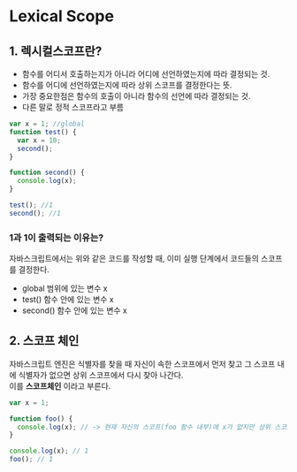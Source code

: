 # Lexical Scope

## 1. 렉시컬스코프란?

- 함수를 어디서 호출하는지가 아니라 어디에 선언하였는지에 따라 결정되는 것.
- 함수를 어디에 선언하였는지에 따라 상위 스코프를 결정한다는 뜻.
- 가장 중요한점은 함수의 호출이 아니라 함수의 선언에 따라 결정되는 것.
- 다른 말로 정적 스코프라고 부름

```javascript
var x = 1; //global
function test() {
  var x = 10;
  second();
}

function second() {
  console.log(x);
}

test(); //1
second(); //1
```

### 1과 1이 출력되는 이유는?

자바스크립트에서는 위와 같은 코드를 작성할 때, 이미 실행 단계에서 코드들의 스코프를 결정한다.

- global 범위에 있는 변수 x
- test() 함수 안에 있는 변수 x
- second() 함수 안에 있는 변수 x

## 2. 스코프 체인

자바스크립트 엔진은 식별자를 찾을 때 자신이 속한 스코프에서 먼저 찾고 그 스코프 내에 식별자가 없으면 상위 스코프에서 다시 찾아 나간다.  
이를 **스코프체인** 이라고 부른다.

```javascript
var x = 1;

function foo() {
  console.log(x); // -> 현재 자신의 스코프(foo 함수 내부)에 x가 없지만 상위 스코프인 전역에서 x를 찾는다.
}

console.log(x); // 1
foo(); // 1
```
